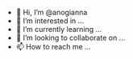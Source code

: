 - 👋 Hi, I’m @anogianna
- 👀 I’m interested in ...
- 🌱 I’m currently learning ...
- 💞️ I’m looking to collaborate on ...
- 📫 How to reach me ...

<!---
Hie, My name is Anodiwanashe-Gianna Matenga. I am a Zimbabwean lady aged thirty-eight, looking for an Entry Level Azure DevOps Engineer or Azure Cloud Engineer vacancy.

I have more than ten years experience as a Systems Support Engineer with vast experience in an Internet and Telecommunications Industry. My core competencies include Server Administration, Customer Support, Helpdesk Management, Microsoft Office 365 implementations and Azure Active Directory. I am an excellent communicator who can relate well with people at all levels and has the flexibility of working well as part of a team and individually. I am now looking forward to advancing my career as an Azure DevOps/Cloud Engineer and would welcome an entry level position that can help me to advance with regards.
--->
